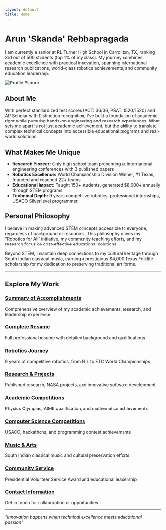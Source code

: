 ```yaml
---
layout: default
title: Home
---
```


# Arun 'Skanda' Rebbapragada

I am currently a senior at RL Turner High School in Carrollton, TX, ranking 3rd out of 500 students (top 1% of my class). My journey combines academic excellence with practical innovation, spanning international research publications, world-class robotics achievements, and community education leadership.

![Profile Picture](assets/images/profile.jpg)

## About Me

With perfect standardized test scores (ACT: 36/36, PSAT: 1520/1520) and AP Scholar with Distinction recognition, I've built a foundation of academic rigor while pursuing hands-on engineering and research experiences. What sets me apart is not just academic achievement, but the ability to translate complex technical concepts into accessible educational programs and real-world solutions.

## What Makes Me Unique

- **Research Pioneer:** Only high school team presenting at international engineering conferences with 3 published papers
- **Robotics Excellence:** World Championship Division Winner, #1 Texas, founded and coached 22+ teams
- **Educational Impact:** Taught 150+ students, generated $8,000+ annually through STEM programs
- **Technical Depth:** 9 years competitive robotics, professional internships, USACO Silver level programmer

## Personal Philosophy

I believe in making advanced STEM concepts accessible to everyone, regardless of background or resources. This philosophy drives my "Robotics for All" initiative, my community teaching efforts, and my research focus on cost-effective educational solutions.

Beyond STEM, I maintain deep connections to my cultural heritage through South Indian classical music, earning a prestigious $4,000 Texas Folklife scholarship for my dedication to preserving traditional art forms.

---

## Explore My Work

### **[Summary of Accomplishments](summary.md)**
Comprehensive overview of my academic achievements, research, and leadership experience

### **[Complete Resume](resume.md)**
Full professional resume with detailed background and qualifications

### **[Robotics Journey](robotics.md)**
9 years of competitive robotics, from FLL to FTC World Championships

### **[Research & Projects](projects.md)**
Published research, NASA projects, and innovative software development

### **[Academic Competitions](competitions.md)**
Physics Olympiad, AIME qualification, and mathematics achievements

### **[Computer Science Competitions](cs-competitions.md)**
USACO, hackathons, and programming contest achievements

### **[Music & Arts](music-arts.md)**
South Indian classical music and cultural preservation efforts

### **[Community Service](community-service.md)**
Presidential Volunteer Service Award and educational leadership

### **[Contact Information](contact.md)**
Get in touch for collaboration or opportunities

---

*"Innovation happens when technical excellence meets educational passion"*
